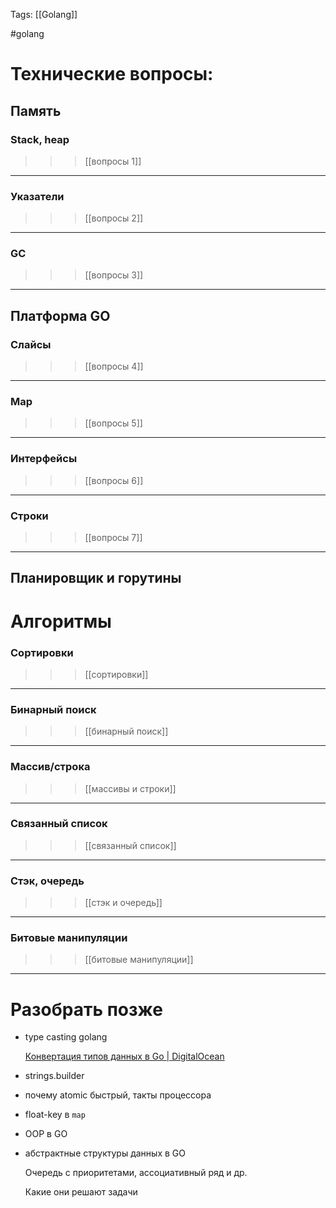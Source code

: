 Tags: [[Golang]]

#golang 



# Технические вопросы:


## Память


### Stack, heap 

>>> [[вопросы 1]]

---
### Указатели

>>> [[вопросы 2]]

---
### GC

>>> [[вопросы 3]]

---


## Платформа GO


### Слайсы

>>> [[вопросы 4]]

---
### Map

>>> [[вопросы 5]]

---

### Интерфейсы

>>> [[вопросы 6]]

---

### Строки

>>> [[вопросы 7]]

---


## Планировщик и горутины


### 



<div class="chapter-spacer"></div>


# Алгоритмы


### Сортировки

>>> [[сортировки]]

---
### Бинарный поиск

>>> [[бинарный поиск]]

---
### Массив/строка

>>> [[массивы и строки]]

---
### Связанный список

>>> [[связанный список]]

---
### Стэк, очередь 

>>> [[стэк и очередь]]

---
### Битовые манипуляции

>>> [[битовые манипуляции]]

---

<div class="chapter-spacer"></div>


# Разобрать позже


- type casting golang
	  
	[Конвертация типов данных в Go \| DigitalOcean](https://www.digitalocean.com/community/tutorials/how-to-convert-data-types-in-go-ru)

- strings.builder

- почему atomic быстрый, такты процессора

- float-key в `map`

- OOP в GO

- абстрактные структуры данных в GO
	   
	Очередь с приоритетами, ассоциативный ряд и др.
	
	Какие они решают задачи
